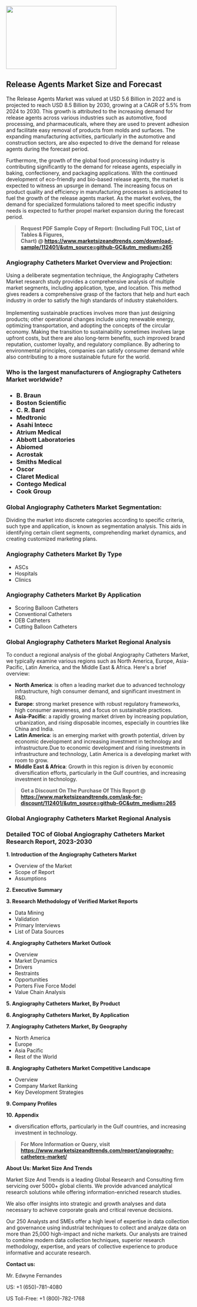 <p><img class="alignnone size-medium wp-image-20088" src="https://ffe5etoiles.com/wp-content/uploads/2024/12/MST1-300x171.png" alt="" width="300" height="171" /></p><h2>Release Agents Market Size and Forecast</h2><p>The Release Agents Market was valued at USD 5.6 Billion in 2022 and is projected to reach USD 8.5 Billion by 2030, growing at a CAGR of 5.5% from 2024 to 2030. This growth is attributed to the increasing demand for release agents across various industries such as automotive, food processing, and pharmaceuticals, where they are used to prevent adhesion and facilitate easy removal of products from molds and surfaces. The expanding manufacturing activities, particularly in the automotive and construction sectors, are also expected to drive the demand for release agents during the forecast period.</p><p>Furthermore, the growth of the global food processing industry is contributing significantly to the demand for release agents, especially in baking, confectionery, and packaging applications. With the continued development of eco-friendly and bio-based release agents, the market is expected to witness an upsurge in demand. The increasing focus on product quality and efficiency in manufacturing processes is anticipated to fuel the growth of the release agents market. As the market evolves, the demand for specialized formulations tailored to meet specific industry needs is expected to further propel market expansion during the forecast period.</p></p><blockquote id="" class=""><strong>Request PDF Sample Copy of Report: (Including Full TOC, List of Tables &amp; Figures, Chart)&nbsp;@&nbsp;<strong><a href="https://www.marketsizeandtrends.com/download-sample/112401/&utm_source=github-GC&utm_medium=265" target="_blank">https://www.marketsizeandtrends.com/download-sample/112401/&utm_source=github-GC&utm_medium=265</a></strong></strong></blockquote><h3 id="" class="">Angiography Catheters Market&nbsp;Overview and Projection:</h3><p id="" class="">Using a deliberate segmentation technique, the Angiography Catheters Market research study provides a comprehensive analysis of multiple market segments, including application, type, and location. This method gives readers a comprehensive grasp of the factors that help and hurt each industry in order to satisfy the high standards of industry stakeholders. <br /> <br />Implementing sustainable practices involves more than just designing products; other operational changes include using renewable energy, optimizing transportation, and adopting the concepts of the circular economy. Making the transition to sustainability sometimes involves large upfront costs, but there are also long-term benefits, such improved brand reputation, customer loyalty, and regulatory compliance. By adhering to environmental principles, companies can satisfy consumer demand while also contributing to a more sustainable future for the world.</p><h3 id="" class="">Who is the largest manufacturers of&nbsp;Angiography Catheters Market worldwide?</h3><h3 class=""><p><ul><li>B. Braun </li><li> Boston Scientific </li><li> C. R. Bard </li><li> Medtronic </li><li> Asahi Intecc </li><li> Atrium Medical </li><li> Abbott Laboratories </li><li> Abiomed </li><li> Acrostak </li><li> Smiths Medical </li><li> Oscor </li><li> Claret Medical </li><li> Contego Medical </li><li> Cook Group</li></ul></p></h3><h3 id="" class="">Global&nbsp;Angiography Catheters Market Segmentation:</h3><p id="" class="">Dividing the market into discrete categories according to specific criteria, such type and application, is known as segmentation analysis. This aids in identifying certain client segments, comprehending market dynamics, and creating customized marketing plans.</p><h3 id="" class="">Angiography Catheters Market&nbsp;By Type</h3><p><p><ul><li>ASCs</li><li> Hospitals</li><li> Clinics</p></li></ul></p></p><h3 id="" class="">Angiography Catheters Market&nbsp;By Application</h3><p class=""><p><ul><li>Scoring Balloon Catheters</li><li> Conventional Catheters</li><li> DEB Catheters</li><li> Cutting Balloon Catheters</li></ul></p></p><h3 id="" class="">Global Angiography Catheters Market Regional Analysis</h3><p id="" class="">To conduct a regional analysis of the global Angiography Catheters Market, we typically examine various regions such as North America, Europe, Asia-Pacific, Latin America, and the Middle East &amp; Africa. Here's a brief overview:</p><ul><li><strong>North America</strong>: is often a leading market due to advanced technology infrastructure, high consumer demand, and significant investment in R&amp;D.</li><li><strong>Europe</strong>: strong market presence with robust regulatory frameworks, high consumer awareness, and a focus on sustainable practices.</li><li><strong>Asia-Pacific</strong>: a rapidly growing market driven by increasing population, urbanization, and rising disposable incomes, especially in countries like China and India.</li><li><strong>Latin America</strong>: is an emerging market with growth potential, driven by economic development and increasing investment in technology and infrastructure.Due to economic development and rising investments in infrastructure and technology, Latin America is a developing market with room to grow.</li><li><strong>Middle East &amp; Africa</strong>: Growth in this region is driven by economic diversification efforts, particularly in the Gulf countries, and increasing investment in technology.</li></ul><blockquote id="" class=""><strong>Get a Discount On The Purchase Of This Report @ <strong><a href="https://www.marketsizeandtrends.com/ask-for-discount/112401/&utm_source=github-GC&utm_medium=265" target="_blank">https://www.marketsizeandtrends.com/ask-for-discount/112401/&utm_source=github-GC&utm_medium=265</a></strong></strong></blockquote><h3 id="" class="">Global Angiography Catheters Market Regional Analysis</h3><h3 id="" class="">Detailed TOC of Global Angiography Catheters Market Research Report, 2023-2030</h3><p id="" class=""><strong>1. Introduction of the Angiography Catheters Market</strong></p><ul><li>Overview of the Market</li><li>Scope of Report</li><li>Assumptions</li></ul><p id="" class=""><strong>2. Executive Summary</strong></p><p id="" class=""><strong>3. Research Methodology of Verified Market Reports</strong></p><ul><li>Data Mining</li><li>Validation</li><li>Primary Interviews</li><li>List of Data Sources</li></ul><p id="" class=""><strong>4. Angiography Catheters Market Outlook</strong></p><ul><li>Overview</li><li>Market Dynamics</li><li>Drivers</li><li>Restraints</li><li>Opportunities</li><li>Porters Five Force Model</li><li>Value Chain Analysis</li></ul><p id="" class=""><strong>5. Angiography Catheters Market, By Product</strong></p><p id="" class=""><strong>6. Angiography Catheters Market, By Application</strong></p><p id="" class=""><strong>7. Angiography Catheters Market, By Geography</strong></p><ul><li>North America</li><li>Europe</li><li>Asia Pacific</li><li>Rest of the World</li></ul><p id="" class=""><strong>8. Angiography Catheters Market Competitive Landscape</strong></p><ul><li>Overview</li><li>Company Market Ranking</li><li>Key Development Strategies</li></ul><p id="" class=""><strong>9. Company Profiles</strong></p><p id="" class=""><strong>10. Appendix</strong></p><ul><li>diversification efforts, particularly in the Gulf countries, and increasing investment in technology.</li></ul><blockquote id="" class=""><strong>For More Information or Query, visit <strong><strong><a href="https://www.marketsizeandtrends.com/report/angiography-catheters-market/" target="_blank">https://www.marketsizeandtrends.com/report/angiography-catheters-market/</a></strong></strong></strong></blockquote><p id="" class=""><strong>About Us: Market Size And Trends</strong></p><p id="" class="">Market Size And Trends is a leading Global Research and Consulting firm servicing over 5000+ global clients. We provide advanced analytical research solutions while offering information-enriched research studies.</p><p id="" class="">We also offer insights into strategic and growth analyses and data necessary to achieve corporate goals and critical revenue decisions.</p><p id="" class="">Our 250 Analysts and SMEs offer a high level of expertise in data collection and governance using industrial techniques to collect and analyze data on more than 25,000 high-impact and niche markets. Our analysts are trained to combine modern data collection techniques, superior research methodology, expertise, and years of collective experience to produce informative and accurate research.</p><p id="" class=""><strong>Contact us:</strong></p><p id="" class="">Mr. Edwyne Fernandes</p><p id="" class="">US: +1 (650)-781-4080</p><p id="" class="">US Toll-Free: +1 (800)-782-1768</p>
